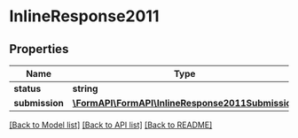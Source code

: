 # InlineResponse2011

## Properties
Name | Type | Description | Notes
------------ | ------------- | ------------- | -------------
**status** | **string** |  | 
**submission** | [**\FormAPI\FormAPI\InlineResponse2011Submission**](InlineResponse2011Submission.md) |  | [optional] 

[[Back to Model list]](../README.md#documentation-for-models) [[Back to API list]](../README.md#documentation-for-api-endpoints) [[Back to README]](../README.md)


